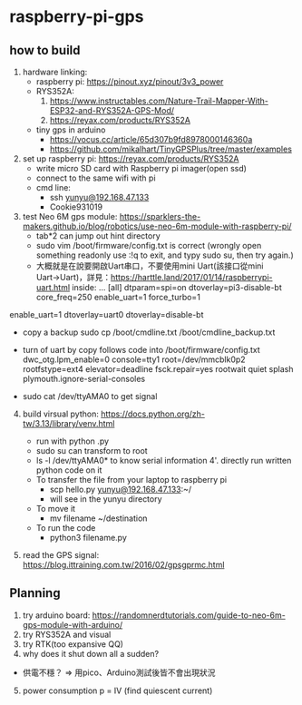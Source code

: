 # raspberry-pi-gps

## how to build
1. hardware linking:
   - raspberry pi: https://pinout.xyz/pinout/3v3_power
   - RYS352A:
      1. https://www.instructables.com/Nature-Trail-Mapper-With-ESP32-and-RYS352A-GPS-Mod/
      2. https://reyax.com/products/RYS352A
   - tiny gps in arduino
        - https://vocus.cc/article/65d307b9fd8978000146360a
        - https://github.com/mikalhart/TinyGPSPlus/tree/master/examples
3. set up raspberry pi: https://reyax.com/products/RYS352A
   - write micro SD card with Raspberry pi imager(open ssd)
   - connect to the same wifi with pi
   - cmd line:
        - ssh yunyu@192.168.47.133
        - Cookie931019
4. test Neo 6M gps module: https://sparklers-the-makers.github.io/blog/robotics/use-neo-6m-module-with-raspberry-pi/
   - tab*2 can jump out hint directory
   - sudo vim /boot/firmware/config.txt is correct (wrongly open something readonly use :!q to exit, and typy sudo su, then try again.)
   - 大概就是在說要開啟Uart串口，不要使用mini Uart(該接口從mini Uart→Uart)，詳見：https://harttle.land/2017/01/14/raspberrypi-uart.html
inside:
...
[all]
dtparam=spi=on
dtoverlay=pi3-disable-bt
core_freq=250
enable_uart=1
force_turbo=1

enable_uart=1
dtoverlay=uart0
dtoverlay=disable-bt

   - copy a backup
sudo cp /boot/cmdline.txt /boot/cmdline_backup.txt

   - turn of uart by copy follows code into /boot/firmware/config.txt
dwc_otg.lpm_enable=0 console=tty1 root=/dev/mmcblk0p2 rootfstype=ext4 elevator=deadline fsck.repair=yes rootwait quiet splash plymouth.ignore-serial-consoles

   - sudo cat /dev/ttyAMA0 to get signal

4. build virsual python: https://docs.python.org/zh-tw/3.13/library/venv.html
   - run with python <file-name>.py
   - sudo su can transform to root
   - ls -l /dev/ttyAMA0* to know serial information
4'. directly run written python code on it
   - To transfer the file from your laptop to raspberry pi
     - scp hello.py yunyu@192.168.47.133:~/
     - will see in the yunyu directory
   - To move it
     - mv filename ~/destination
   - To run the code
     - python3 filename.py 


5. read the GPS signal: https://blog.ittraining.com.tw/2016/02/gpsgprmc.html

## Planning
1. try arduino board: https://randomnerdtutorials.com/guide-to-neo-6m-gps-module-with-arduino/
2. try RYS352A and visual
3. try RTK(too expansive QQ)
4. why does it shut down all a sudden?
- 供電不穩？
=> 用pico、Arduino測試後皆不會出現狀況
5. power consumption
  p = IV (find quiescent current)

  





